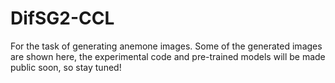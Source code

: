 # DifSG2-CCL
For the task of generating anemone images.
Some of the generated images are shown here, the experimental code and pre-trained models will be made public soon, so stay tuned!
